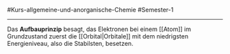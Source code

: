#Kurs-allgemeine-und-anorganische-Chemie  #Semester-1

---

Das **Aufbauprinzip** besagt, das Elektronen bei einem [[Atom]] im Grundzustand zuerst die [[Orbital|Orbitale]] mit dem niedrigsten Energieniveau, also die Stabilsten, besetzen.
